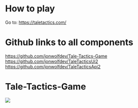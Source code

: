 # How to play
Go to: https://taletactics.com/

# Github links to all components
https://github.com/jonwolfdev/Tale-Tactics-Game
https://github.com/jonwolfdev/TaleTacticsUi2
https://github.com/jonwolfdev/TaleTacticsApi2

# Tale-Tactics-Game

![](https://github.com/jonwolfdev/TaleTacticsUi2/blob/fc78d361ed1535d0ced6d8147500d97a5ef411e1/taletactics.png?raw=true)
